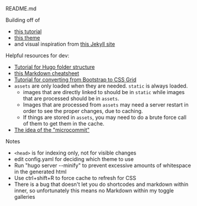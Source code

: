 README.md

Building off of 
* [this tutorial](https://hugo-mini-course.netlify.app/sections/)
* [this theme](https://xmin.yihui.org/about/)
* and visual inspiration from [this Jekyll site](https://jmcglone.com)

Helpful resources for dev:
* [Tutorial for Hugo folder structure](https://jpdroege.com/blog/hugo-file-organization/)
* [this Markdown cheatsheet](https://github.com/adam-p/markdown-here/wiki/Markdown-Cheatsheet)
* [Tutorial for converting from Bootstrap to CSS Grid](https://hacks.mozilla.org/2017/04/replace-bootstrap-layouts-with-css-grid/)
* `assets` are only loaded when they are needed. `static` is always loaded.
	* images that are directly linked to should be in `static` while images that are processed should be in `assets`. 
	* Images that are processed from `assets` may need a server restart in order to see the proper changes, due to caching. 
	* If things are stored in `assets`, you may need to do a brute force call of them to get them in the cache.
* [The idea of the "microcommit"](https://www.industriallogic.com/blog/whats-this-about-micro-commits/)

Notes
* `<head>` is for indexing only, not for visible changes
* edit config.yaml for deciding which theme to use
* Run "hugo server --minify" to prevent excessive amounts of whitespace in the generated html
* Use ctrl+shift+R to force cache to refresh for CSS
* There is a bug that doesn't let you do shortcodes and markdown within inner, so unfortunately this means no Markdown within my toggle galleries